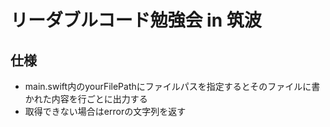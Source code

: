 # リーダブルコード勉強会 in 筑波

## 仕様
- main.swift内のyourFilePathにファイルパスを指定するとそのファイルに書かれた内容を行ごとに出力する
- 取得できない場合はerrorの文字列を返す